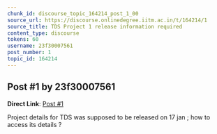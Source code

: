 ```yaml
---
chunk_id: discourse_topic_164214_post_1_00
source_url: https://discourse.onlinedegree.iitm.ac.in/t/164214/1
source_title: TDS Project 1 release information required
content_type: discourse
tokens: 60
username: 23f30007561
post_number: 1
topic_id: 164214
---
```


## Post #1 by 23f30007561

**Direct Link**: [Post #1](https://discourse.onlinedegree.iitm.ac.in/t/164214/1)

Project details for TDS was supposed to be released on 17 jan ; how to access its details ?
